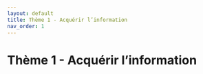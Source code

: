 ```yaml
---
layout: default
title: Thème 1 - Acquérir l’information
nav_order: 1
---
```


# Thème 1 - Acquérir l’information
